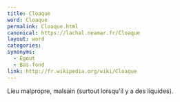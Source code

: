 ```yaml
---
title: Cloaque
word: Cloaque
permalink: Cloaque.html
canonical: https://lachal.neamar.fr/Cloaque
layout: word
categories:
synonyms:
  - Égout
  - Bas-fond
link: http://fr.wikipedia.org/wiki/Cloaque
---
```


Lieu malpropre, malsain (surtout lorsqu'il y a des liquides).

